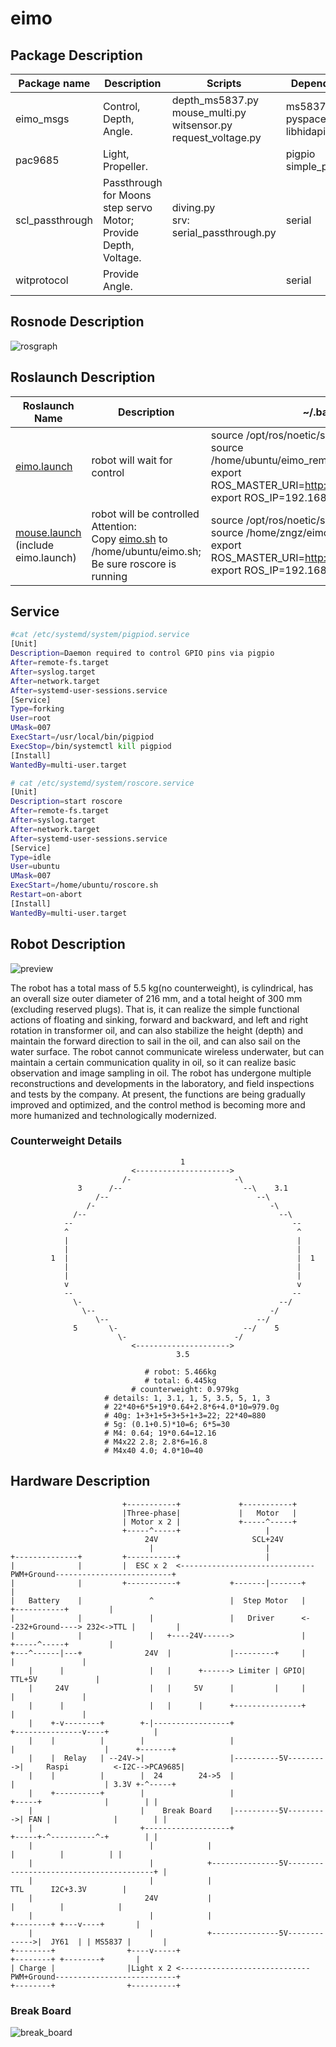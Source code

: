 # eimo

## Package Description
| Package name     | Description                                                                                   | Scripts                                                                    | Dependency                                |
|------------------|-----------------------------------------------------------------------------------------------|----------------------------------------------------------------------------|-------------------------------------------|
| eimo_msgs        | Control, Depth, Angle.                                                                        | depth_ms5837.py<br/>mouse_multi.py<br/>witsensor.py<br/>request_voltage.py | ms5837<br/>pyspacemouse<br/>libhidapi-dev |
| pac9685          | Light, Propeller.                                                                             |                                                                            | pigpio<br/>simple_pid<br/>                |
| scl_passthrough  | Passthrough for Moons step servo Motor; Provide Depth, Voltage.                               | diving.py<br/>srv: serial_passthrough.py                                   | serial                                    |
| witprotocol      | Provide Angle.                                                                                |                                                                            | serial                                    |

## Rosnode Description

![rosgraph](rosgraph.png)

## Roslaunch Description

| Roslaunch Name                                                          | Description                                                                                                                                      | ~/.bashrc                                                                                                                                                                   | Machine |
|-------------------------------------------------------------------------|--------------------------------------------------------------------------------------------------------------------------------------------------|-----------------------------------------------------------------------------------------------------------------------------------------------------------------------------|---------|
| [eimo.launch](eimo_msgs/launch/eimo.launch)                             | robot will wait for control                                                                                                                      | source /opt/ros/noetic/setup.bash <br/>source /home/ubuntu/eimo_remote/devel/setup.sh <br/>export ROS_MASTER_URI=http://192.168.31.16:11311<br/>export ROS_IP=192.168.31.16 | remote  |
| [mouse.launch](eimo_msgs/launch/mouse.launch)<br/>(include eimo.launch) | robot will be controlled<br/>Attention: <br/>Copy [eimo.sh](eimo_msgs\scripts\eimo.sh)  to /home/ubuntu/eimo.sh; <br/>Be sure roscore is running | source /opt/ros/noetic/setup.bash <br/>source /home/zngz/eimo_ws/devel/setup.sh <br/>export ROS_MASTER_URI=http://192.168.31.16:11311<br/>export ROS_IP=192.168.31.236      | local   |



## Service

```bash
#cat /etc/systemd/system/pigpiod.service
[Unit]
Description=Daemon required to control GPIO pins via pigpio
After=remote-fs.target
After=syslog.target
After=network.target
After=systemd-user-sessions.service
[Service]
Type=forking
User=root
UMask=007
ExecStart=/usr/local/bin/pigpiod
ExecStop=/bin/systemctl kill pigpiod
[Install]
WantedBy=multi-user.target
```

```bash
# cat /etc/systemd/system/roscore.service
[Unit]
Description=start roscore
After=remote-fs.target
After=syslog.target
After=network.target
After=systemd-user-sessions.service
[Service]
Type=idle
User=ubuntu
UMask=007
ExecStart=/home/ubuntu/roscore.sh
Restart=on-abort
[Install]
WantedBy=multi-user.target
```

## Robot Description

![preview](preview.JPG)

The robot has a total mass of 5.5 kg(no counterweight), is cylindrical, has an overall size outer diameter of 216 mm, and a total height of 300 mm (excluding reserved plugs). 
That is, it can realize the simple functional actions of floating and sinking, forward and backward, and left and right rotation in transformer oil, and can also stabilize the height (depth) and maintain the forward direction to sail in the oil, and can also sail on the water surface.
The robot cannot communicate wireless underwater, but can maintain a certain communication quality in oil, so it can realize basic observation and image sampling in oil. 
The robot has undergone multiple reconstructions and developments in the laboratory, and field inspections and tests by the company. 
At present, the functions are being gradually improved and optimized, and the control method is becoming more and more humanized and technologically modernized.

### Counterweight Details

```
                                      1                                
                           <--------------------->                     
                         /-                       -\                   
               3      /--                           --\    3.1         
                   /--                                 --\             
                 /-                                       -\           
              /--                                           --\        
            --                                                 --      
            ^                                                   ^          
            |                                                   |      
            |                                                   |      
         1  |                                                   |  1   
            |                                                   |        
            |                                                   |      
            v                                                   v      
            --                                                 --      
              \-                                            --/        
                \--                                       -/           
                   \--                                 --/             
              5       \-                            --/    5           
                        \-                        -/                   
                           <--------------------->                     
                                     3.5                                

                              # robot: 5.466kg
                              # total: 6.445kg
                           # counterweight: 0.979kg
                     # details: 1, 3.1, 1, 5, 3.5, 5, 1, 3
                     # 22*40+6*5+19*0.64+2.8*6+4.0*10=979.0g
                     # 40g: 1+3+1+5+3+5+1+3=22; 22*40=880
                     # 5g: (0.1+0.5)*10=6; 6*5=30
                     # M4: 0.64; 19*0.64=12.16
                     # M4x22 2.8; 2.8*6=16.8
                     # M4x40 4.0; 4.0*10=40
```

## Hardware Description

```
                         +-----------+             +-----------+                                             
                         |Three-phase|             |   Motor   |                                             
                         | Motor x 2 |             +-----^-----+                                             
                         +-----^-----+                   |                                                   
                              24V                     SCL+24V                                                
                               |                         |                                                   
+--------------+         +-----------+                   |                                                   
|              |         |  ESC x 2  <------------------------------PWM+Ground--------------------------+    
|              |         +-----------+           +-------|-------+                                      |    
|   Battery    |               ^                 |  Step Motor   |                +-----------+         |    
|              |               |                 |   Driver      <--232+Ground----> 232<->TTL |         |    
|              |               |   +----24V------>               |                +-----^-----+         |    
+---^------|---+              24V  |             |---------+     |                      |               |    
    |      |                   |   |      +------> Limiter | GPIO|                   TTL+5V             |    
    |     24V                  |   |     5V      |         |     |                      |               |    
    |      |                   |   |      |      +---------------+                      |               |    
    |    +-v--------+        +-|-----------------+                      +---------------v----+          |    
    |    |          |        |                   |                      |                    |      +-------+
    |    |  Relay   | --24V->|                   |----------5V--------->|     Raspi          <-I2C-->PCA9685|
    |    |          |        |  24        24->5  |                      |                    | 3.3V +-^-----+
    |    +----------+        |                   |                      +-----+              |        | |    
    |                        |    Break Board    |----------5V--------->| FAN |              |        | |    
    |                        +-------------------+                      +-----+-^----------^-+        | |    
    |                          |            |                                   |          |          | |    
    |                          |            +---------------5V----------------------------------------+ |    
    |                          |            |                                  TTL      I2C+3.3V        |    
    |                         24V           |                                   |          |            |    
    |                          |            |                               +--------+ +---v----+       |    
    |                          |            +---------------5V------------->|  JY61  | | MS5837 |       |    
+--------+                +----v-----+                                      +--------+ +--------+       |    
| Charge |                |Light x 2 <-----------------------------PWM+Ground---------------------------+    
+--------+                +----------+                                                                       
```
### Break Board

![break_board](break_board.JPG)
